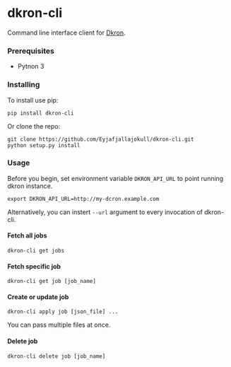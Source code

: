# dkron-cli

Command line interface client for [Dkron](http://dkron.io/).

### Prerequisites

* Pytnon 3

### Installing

To install use pip:

```console
pip install dkron-cli
```

Or clone the repo:

```console
git clone https://github.com/Eyjafjallajokull/dkron-cli.git
python setup.py install
```

### Usage

Before you begin, set environment variable `DKRON_API_URL` to point running dkron instance.

```console
export DKRON_API_URL=http://my-dcron.example.com
```

Alternatively, you can instert `--url` argument to every invocation of dkron-cli.

#### Fetch all jobs

```console
dkron-cli get jobs
```

#### Fetch specific job

```console
dkron-cli get job [job_name]
```

#### Create or update job

```console
dkron-cli apply job [json_file] ...
```

You can pass multiple files at once.

#### Delete job

```console
dkron-cli delete job [job_name]
```
